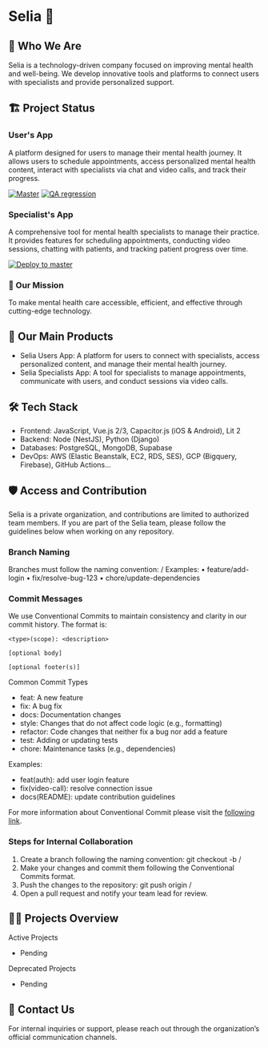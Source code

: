 # Selia 🦦

## 🌟 Who We Are

Selia is a technology-driven company focused on improving mental health and well-being. We develop innovative tools and platforms to connect users with specialists and provide personalized support.

## 🏗️ Project Status
### User's App
A platform designed for users to manage their mental health journey. It allows users to schedule appointments, access personalized mental health content, interact with specialists via chat and video calls, and track their progress.

[![Master](https://github.com/SeliaCO/vue-users/actions/workflows/firebase-hosting-merge-master.yml/badge.svg?branch=master)](https://github.com/SeliaCO/vue-users/actions/workflows/firebase-hosting-merge-master.yml) [![QA regression](https://github.com/SeliaCO/cypress/actions/workflows/users-testing.yml/badge.svg)](https://github.com/SeliaCO/cypress/actions/workflows/users-testing.yml)

### Specialist's App
A comprehensive tool for mental health specialists to manage their practice. It provides features for scheduling appointments, conducting video sessions, chatting with patients, and tracking patient progress over time.

[![Deploy to master](https://github.com/SeliaCO/vue-specialists/actions/workflows/firebase-hosting-merge-master.yml/badge.svg)](https://github.com/SeliaCO/vue-specialists/actions/workflows/firebase-hosting-merge-master.yml)

### 🚀 Our Mission

To make mental health care accessible, efficient, and effective through cutting-edge technology.

## 💼 Our Main Products
- Selia Users App: A platform for users to connect with specialists, access personalized content, and manage their mental health journey.
- Selia Specialists App: A tool for specialists to manage appointments, communicate with users, and conduct sessions via video calls.

## 🛠️ Tech Stack
- Frontend: JavaScript, Vue.js 2/3, Capacitor.js (iOS & Android), Lit 2
- Backend: Node (NestJS), Python (Django)
- Databases: PostgreSQL, MongoDB, Supabase
- DevOps: AWS (Elastic Beanstalk, EC2, RDS, SES), GCP (Bigquery, Firebase), GitHub Actions...

## 🛡️ Access and Contribution

Selia is a private organization, and contributions are limited to authorized team members. If you are part of the Selia team, please follow the guidelines below when working on any repository.

### Branch Naming

Branches must follow the naming convention:
<type>/<short-description>
Examples:
	•	feature/add-login
	•	fix/resolve-bug-123
	•	chore/update-dependencies

### Commit Messages

We use Conventional Commits to maintain consistency and clarity in our commit history.
The format is:
```
<type>(scope): <description>

[optional body]

[optional footer(s)]
```

Common Commit Types
- feat: A new feature
- fix: A bug fix
- docs: Documentation changes
- style: Changes that do not affect code logic (e.g., formatting)
- refactor: Code changes that neither fix a bug nor add a feature
- test: Adding or updating tests
- chore: Maintenance tasks (e.g., dependencies)

Examples:
- feat(auth): add user login feature
- fix(video-call): resolve connection issue
- docs(README): update contribution guidelines

For more information about Conventional Commit please visit the [following link](https://www.conventionalcommits.org/en/v1.0.0/).

### Steps for Internal Collaboration
1. Create a branch following the naming convention:
git checkout -b <type>/<short-description>
2. Make your changes and commit them following the Conventional Commits format.
3. Push the changes to the repository:
git push origin <type>/<short-description>
4. Open a pull request and notify your team lead for review.

## 🧑‍💻 Projects Overview

Active Projects
- Pending

Deprecated Projects
- Pending

## 📢 Contact Us

For internal inquiries or support, please reach out through the organization’s official communication channels.
